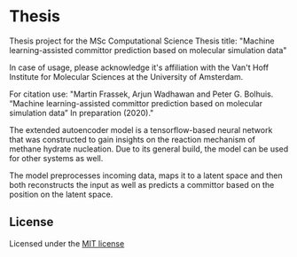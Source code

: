 # Thesis
Thesis project for the MSc Computational Science
Thesis title: "Machine learning-assisted committor prediction based on molecular simulation data"

In case of usage, please acknowledge it's affiliation with the Van't Hoff Institute for Molecular Sciences at the University of Amsterdam. 

For citation use:
"Martin Frassek, Arjun Wadhawan and Peter G. Bolhuis. “Machine learning-assisted committor prediction based on molecular simulation data” In preparation (2020)."

The extended autoencoder model is a tensorflow-based neural network that was constructed to gain insights on the reaction mechanism of methane hydrate nucleation. Due to its general build, the model can be used for other systems as well.

The model preprocesses incoming data, maps it to a latent space and then both reconstructs the input as well as predicts a committor based on the position on the latent space.

## License
Licensed under the [MIT license](LICENSE)